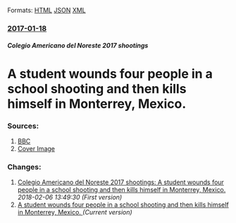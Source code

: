 
Formats: [HTML](/news/2017/01/18/a-student-wounds-four-people-in-a-school-shooting-and-then-kills-himself-in-monterrey-mexico.html)  [JSON](/news/2017/01/18/a-student-wounds-four-people-in-a-school-shooting-and-then-kills-himself-in-monterrey-mexico.json)  [XML](/news/2017/01/18/a-student-wounds-four-people-in-a-school-shooting-and-then-kills-himself-in-monterrey-mexico.xml)  

### [2017-01-18](/news/2017/01/18/index.md)

##### Colegio Americano del Noreste 2017 shootings
# A student wounds four people in a school shooting and then kills himself in Monterrey, Mexico. 




### Sources:

1. [BBC](http://www.bbc.com/news/world-latin-america-38667946)
1. [Cover Image](http://ichef.bbci.co.uk/news/1024/cpsprodpb/9425/production/_93652973_c0e81cfd-1c67-41c1-8a43-ea3c1d4fe3ef.jpg)

### Changes:

1. [Colegio Americano del Noreste 2017 shootings: A student wounds four people in a school shooting and then kills himself in Monterrey, Mexico. ](/news/2017/01/18/colegio-americano-del-noreste-2017-shootings-a-student-wounds-four-people-in-a-school-shooting-and-then-kills-himself-in-monterrey-mexico.md) _2018-02-06 13:49:30 (First version)_
1. [A student wounds four people in a school shooting and then kills himself in Monterrey, Mexico. ](/news/2017/01/18/a-student-wounds-four-people-in-a-school-shooting-and-then-kills-himself-in-monterrey-mexico.md) _(Current version)_
